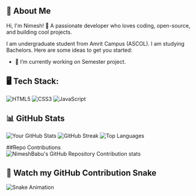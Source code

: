## 👋 About Me
Hi, I'm Nimesh! 🚀 A passionate developer who loves coding, open-source, and building cool projects.

I am undergraduate student from Amrit Campus (ASCOL). I am studying Bachelors.
Here are some ideas to get you started:

- 🔭 I’m currently working on Semester project.


## 🖥️ Tech Stack:
![HTML5](https://img.shields.io/badge/HTML5-E34F26?style=for-the-badge&logo=html5&logoColor=white)
![CSS3](https://img.shields.io/badge/CSS3-1572B6?style=for-the-badge&logo=css3&logoColor=white)
![JavaScript](https://img.shields.io/badge/JavaScript-F7DF1E?style=for-the-badge&logo=javascript&logoColor=black)



## 📊 GitHub Stats
![Your GitHub Stats](https://github-readme-stats.vercel.app/api?username=NimeshBabu&show_icons=true&theme=dark)
![GitHub Streak](https://streak-stats.demolab.com/?username=NimeshBabu&theme=dark)
![Top Languages](https://github-readme-stats.vercel.app/api/top-langs/?username=NimeshBabu&layout=compact&theme=dark)



##Repo Contributions
![NimeshBabu's GitHub Repository Contribution stats](https://github-contributor-stats.vercel.app/api?username=NimeshBabu&hide=B&theme=dark)


## 🐍 Watch my GitHub Contribution Snake
![Snake Animation](https://github.com/YourUsername/YourUsername/blob/output/github-contribution-grid-snake.svg)


